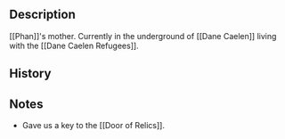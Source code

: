 ## Description
[[Phan]]'s mother. Currently in the underground of [[Dane Caelen]] living with the [[Dane Caelen Refugees]].

## History


## Notes
* Gave us a key to the [[Door of Relics]].